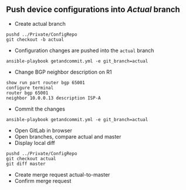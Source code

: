 ## Push device configurations into _Actual_ branch

* Create actual branch
```
pushd ../Private/ConfigRepo
git checkout -b actual
```
* Configuration changes are pushed into the `actual` branch
```
ansible-playbook getandcommit.yml -e git_branch=actual
```
* Change BGP neighbor description on R1
```
show run part router bgp 65001
configure terminal
router bgp 65001
neighbor 10.0.0.13 description ISP-A
```
* Commit the changes
```
ansible-playbook getandcommit.yml -e git_branch=actual
```
* Open GitLab in browser
* Open branches, compare actual and master
* Display local diff
```
pushd ../Private/ConfigRepo
git checkout actual
git diff master
```
* Create merge request actual-to-master
* Confirm merge request


